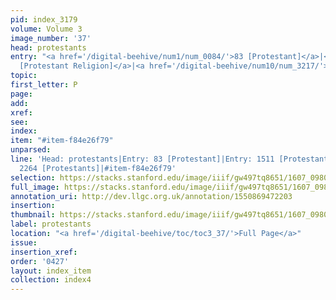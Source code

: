 ```yaml
---
pid: index_3179
volume: Volume 3
image_number: '37'
head: protestants
entry: "<a href='/digital-beehive/num1/num_0084/'>83 [Protestant]</a>|<a href='/digital-beehive/num7/num_2232/'>1511
  [Protestant Religion]</a>|<a href='/digital-beehive/num10/num_3217/'>2264 [Protestants]</a>"
topic:
first_letter: P
page:
add:
xref:
see:
index:
item: "#item-f84e26f79"
unparsed:
line: 'Head: protestants|Entry: 83 [Protestant]|Entry: 1511 [Protestant Religion]|Entry:
  2264 [Protestants]|#item-f84e26f79'
selection: https://stacks.stanford.edu/image/iiif/gw497tq8651/1607_0980/1496,1927,792,135/full/0/default.jpg
full_image: https://stacks.stanford.edu/image/iiif/gw497tq8651/1607_0980/full/full/0/default.jpg
annotation_uri: http://dev.llgc.org.uk/annotation/1550869472203
insertion:
thumbnail: https://stacks.stanford.edu/image/iiif/gw497tq8651/1607_0980/1496,1927,792,135/150,/0/default.jpg
label: protestants
location: "<a href='/digital-beehive/toc/toc3_37/'>Full Page</a>"
issue:
insertion_xref:
order: '0427'
layout: index_item
collection: index4
---
```

